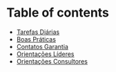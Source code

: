 # Table of contents

* [Tarefas Diárias](README.md)
* [Boas Práticas](<README (1).md>)
* [Contatos Garantia](contatos-garantia.md)
* [Orientações Líderes](<README (1) (1).md>)
* [Orientações Consultores](orientacoes-consultores.md)
